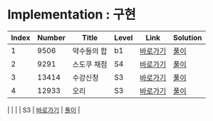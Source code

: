 # Implementation : 구현

| Index | Number | Title            | Level | Link                                              | Solution                                                                            |
| ----- | ------ | ---------------- | ----- | ------------------------------------------------- | ----------------------------------------------------------------------------------- |
| 1     | 9506   | 약수들의 합             | b1    | [바로가기](https://www.acmicpc.net/problem/9506)  | [풀이]()  |
| 2     | 9291  | 스도쿠 채점             | S4    | [바로가기](https://www.acmicpc.net/problem/9291)  | [풀이]()  |
| 3     | 13414  | 수강신청             | S3    | [바로가기](https://www.acmicpc.net/problem/13414)  | [풀이]()  |
| 4     | 12933  | 오리             | S3    | [바로가기](https://www.acmicpc.net/problem/12933)  | [풀이](https://github.com/sgn07124/Algorithm/blob/main/Implementation/12933.md)  |


|      |   |              | S3    | [바로가기]()  | [풀이]()  |

